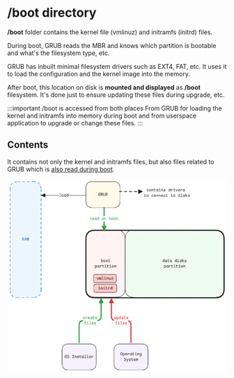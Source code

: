 # /boot directory

**/boot** folder contains the kernel file (vmlinuz) and initramfs (initrd) files.

During boot, GRUB reads the MBR and knows which partition is bootable
and what's the filesystem type, etc.

GRUB has inbuilt minimal filesystem drivers such as EXT4, FAT, etc.
It uses it to load the configuration and the kernel image into the memory.

After boot, this location on disk is **mounted and displayed** as **/boot** filesystem.
It's done just to ensure updating these files during upgrade, etc.

:::important /boot is accessed from both places
From GRUB for loading the kernel and initramfs into memory during boot
and from userspace application to upgrade or change these files.
:::

## Contents

It contains not only the kernel and initramfs files,
but also files related to GRUB which is [also read during boot](./grub#application-storage).

![boot-folder](../../static/img/boot-directory.excalidraw.png)
